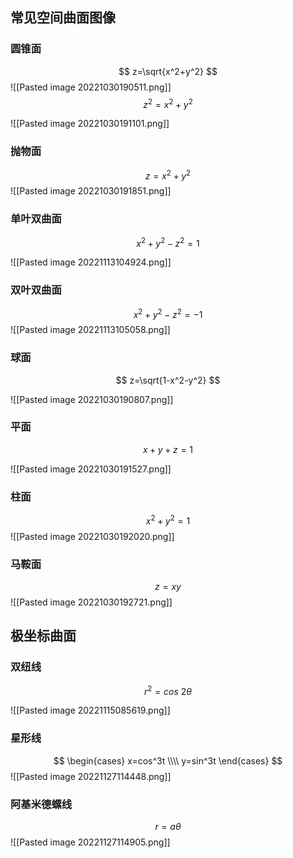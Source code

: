 ## 常见空间曲面图像

### 圆锥面
$$
z=\sqrt{x^2+y^2}
$$
![[Pasted image 20221030190511.png]]
$$
z^2=x^2+y^2
$$

![[Pasted image 20221030191101.png]]

### 抛物面

$$
z=x^2+y^2
$$
![[Pasted image 20221030191851.png]]

### 单叶双曲面
$$
x^2+y^2-z^2=1
$$

![[Pasted image 20221113104924.png]]


### 双叶双曲面
$$
x^2+y^2-z^2=-1
$$
![[Pasted image 20221113105058.png]]

### 球面
$$
z=\sqrt{1-x^2-y^2}
$$

![[Pasted image 20221030190807.png]]

### 平面
$$
x+y+z=1
$$

![[Pasted image 20221030191527.png]]

### 柱面
$$
x^2+y^2=1
$$
![[Pasted image 20221030192020.png]]

### 马鞍面
$$
z=xy
$$
![[Pasted image 20221030192721.png]]







## 极坐标曲面

### 双纽线
$$
r^2=cos\ 2\theta
$$

![[Pasted image 20221115085619.png]]





### 星形线
$$
\begin{cases}
x=cos^3t
\\\\
y=sin^3t
\end{cases}
$$
![[Pasted image 20221127114448.png]]

### 阿基米德螺线
$$
r=a\theta
$$
![[Pasted image 20221127114905.png]]